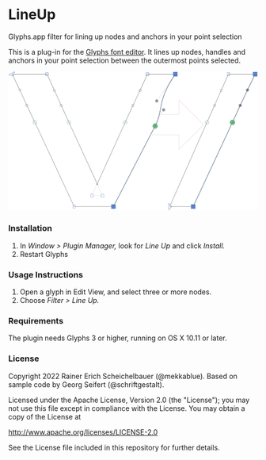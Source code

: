 # LineUp

Glyphs.app filter for lining up nodes and anchors in your point selection

This is a plug-in for the [Glyphs font editor](https://glyphsapp.com/). It lines up nodes, handles and anchors in your point selection between the outermost points selected.

![Line Up Screenshot.](LineUp.png "Line Up, before and after")

### Installation

1. In *Window > Plugin Manager,* look for *Line Up* and click *Install.*
2. Restart Glyphs

### Usage Instructions

1. Open a glyph in Edit View, and select three or more nodes.
2. Choose *Filter > Line Up.*

### Requirements

The plugin needs Glyphs 3 or higher, running on OS X 10.11 or later.

### License

Copyright 2022 Rainer Erich Scheichelbauer (@mekkablue).
Based on sample code by Georg Seifert (@schriftgestalt).

Licensed under the Apache License, Version 2.0 (the "License");
you may not use this file except in compliance with the License.
You may obtain a copy of the License at

http://www.apache.org/licenses/LICENSE-2.0

See the License file included in this repository for further details.
